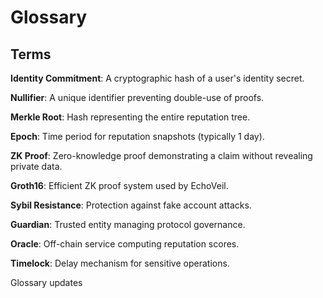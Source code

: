 # Glossary

## Terms

**Identity Commitment**: A cryptographic hash of a user's identity secret.

**Nullifier**: A unique identifier preventing double-use of proofs.

**Merkle Root**: Hash representing the entire reputation tree.

**Epoch**: Time period for reputation snapshots (typically 1 day).

**ZK Proof**: Zero-knowledge proof demonstrating a claim without revealing private data.

**Groth16**: Efficient ZK proof system used by EchoVeil.

**Sybil Resistance**: Protection against fake account attacks.

**Guardian**: Trusted entity managing protocol governance.

**Oracle**: Off-chain service computing reputation scores.

**Timelock**: Delay mechanism for sensitive operations.

Glossary updates
